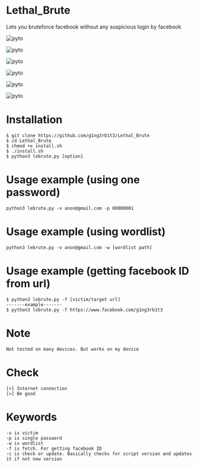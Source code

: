 # Lethal_Brute
Lets you bruteforce facebook without any suspicious login by facebook
<p align="left">
  <a><img title="pyto"src="https://img.shields.io/badge/89.0%25-Python-yellowgreen"></a>
</p>
<p align="left">
  <a><img title="pyto"src="https://img.shields.io/badge/11.0%25-shell-yellowgreen"></a>
</p>
<p align="left">
  <a><img title="pyto"src="https://img.shields.io/badge/100%25-working-yellowgreen"></a>
</p>
<p align="left">
  <a><img title="pyto"src="https://img.shields.io/badge/100%25-undetectable-yellowgreen"></a>
</p>
<p align="left">
  <a><img title="pyto"src="https://img.shields.io/badge/code-below1mb-bluegreen"></a>
</p>
<p align="left">
  <a><img title="pyto"src="https://img.shields.io/badge/made by-g1ng3rb1t3-bluegreen"></a>
</p>

# Installation
```
$ git clone https://github.com/g1ng3rb1t3/Lethal_Brute
$ cd Lethal_Brute
$ chmod +x install.sh
$ ./install.sh
$ python3 lebrute.py [option]
```
# Usage example (using one password)
```
python3 lebrute.py -v anon@gmail.com -p 00000001
```
# Usage example (using wordlist)
```
python3 lebrute.py -v anon@gmail.com -w [wordlist path]
```
# Usage example (getting facebook ID from url)
```
$ python3 lebrute.py -f [victim/target url]
-------example-------
$ python3 lebrute.py -f https://www.facebook.com/g1ng3rb1t3
```

# Note
```
Not tested on many devices. But works on my device
```
# Check
```
[>] Internet connection
[>] Be good
```
# Keywords
```
-v is victim
-p is single password
-w is wordlist
-f is fetch. For getting facebook ID
-c is check or update. Basically checks for script version and updates it if not new version
```

